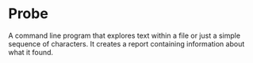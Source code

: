 # Probe
A command line program that explores text within a file or just a simple sequence of characters. It creates a report containing information about what it found.
